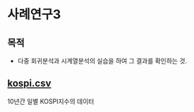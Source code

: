 사례연구3
======

## 목적
- 다중 회귀분석과 시계열분석의 실습을 하여 그 결과를 확인하는 것.

## [kospi.csv](https://github.com/Youuuuj/Project3/blob/main/kospi.csv)
10년간 일별 KOSPI지수의 데이터
